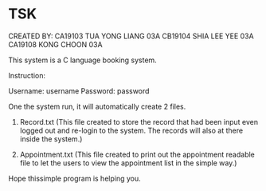 # TSK
CREATED BY:
CA19103	TUA YONG LIANG	03A
CB19104	SHIA LEE YEE	  03A
CA19108	KONG CHOON	    03A

This system is a C language booking system.

Instruction:

Username: username
Password: password

One the system run, it will automatically create 2 files.
1. Record.txt (This file created to store the record that had been input even logged out and re-login to the system. The records will also at there inside the system.)

2. Appointment.txt (This file created to print out the appointment readable file to let the users to view the appointment list in the simple way.)


Hope thissimple program is helping you.
